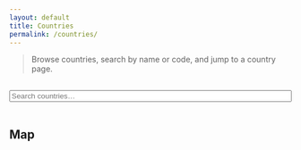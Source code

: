 ```yaml
---
layout: default
title: Countries
permalink: /countries/
---
```

<link rel="stylesheet" href="{{ '/assets/css/site.css' | relative_url }}">
<script>window.BASE = '{{ "" | relative_url }}';</script>


> Browse countries, search by name or code, and jump to a country page.

<input id="c-filter" type="search" placeholder="Search countries…" style="width:100%;max-width:520px;margin:1rem 0;">
<div id="countries-grid" class="grid"></div>

## Map
<div id="countries-map" style="height:560px;border-radius:8px;overflow:hidden;margin-top:1rem;"></div>

<link rel="stylesheet" href="https://unpkg.com/leaflet@1.9.4/dist/leaflet.css">
<script src="https://unpkg.com/leaflet@1.9.4/dist/leaflet.js"></script>
<link rel="stylesheet" href="{{ '/assets/css/site.css' | relative_url }}">
<script>
  window.BASE = '{{ "" | relative_url }}';
</script>
<script src="{{ '/assets/js/countries-index.js' | relative_url }}"></script>

